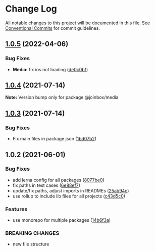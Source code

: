 # Change Log

All notable changes to this project will be documented in this file.
See [Conventional Commits](https://conventionalcommits.org) for commit guidelines.

## [1.0.5](https://github.com/joinbox/ui-components/compare/@joinbox/media@1.0.4...@joinbox/media@1.0.5) (2022-04-06)


### Bug Fixes

* **Media:** fix ios not loading ([de0c0bf](https://github.com/joinbox/ui-components/commit/de0c0bfcda75fdf3d838181b8978ddedd22a6468))





## [1.0.4](https://github.com/joinbox/ui-components/compare/@joinbox/media@1.0.3...@joinbox/media@1.0.4) (2021-07-14)

**Note:** Version bump only for package @joinbox/media





## [1.0.3](https://github.com/joinbox/ui-components/compare/@joinbox/media@1.0.2...@joinbox/media@1.0.3) (2021-07-14)


### Bug Fixes

* Fix main files in package.json ([1bd07b2](https://github.com/joinbox/ui-components/commit/1bd07b28a92881f499edac71e25453010bb2fe6c))





## 1.0.2 (2021-06-01)


### Bug Fixes

* add lerna config for all packages ([8077be0](https://github.com/joinbox/ui-components/commit/8077be07d4cd1606f6f53913e78e70a79bb9f8f9))
* fix paths in test cases ([6e88ef7](https://github.com/joinbox/ui-components/commit/6e88ef74c44115b00db3343a7360c6b78ded90be))
* update/fix paths, adjust imports in READMEs ([25ab94c](https://github.com/joinbox/ui-components/commit/25ab94c55f7620fb4f10024c110757ca4f9969fb))
* use rollup to include lib files for all projects ([c43d5c0](https://github.com/joinbox/ui-components/commit/c43d5c04a7ef62d18ac8f7c56e4e88fffd32c133))


### Features

* use monorepo for multiple packages ([14b6f3a](https://github.com/joinbox/ui-components/commit/14b6f3af4e9950d649a6218ebede85d656403aa0))


### BREAKING CHANGES

* new file structure
